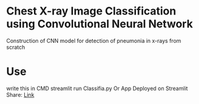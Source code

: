 # Chest X-ray Image Classification using Convolutional Neural Network
Construction of CNN model for detection of pneumonia in x-rays from scratch

# Use

write this in CMD
    streamlit run Classifia.py
 Or
 App Deployed on Streamlit Share:
[Link](https://share.streamlit.io/yousfi-issame/memoire/License/Classifia.py)
 

